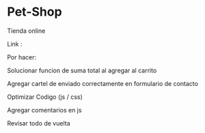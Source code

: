 # Pet-Shop
Tienda online

Link : 

Por hacer: 

Solucionar funcion de suma total al agregar al carrito

Agregar cartel de enviado correctamente en formulario de contacto

Optimizar Codigo (js / css)

Agregar comentarios en js

Revisar todo de vuelta
